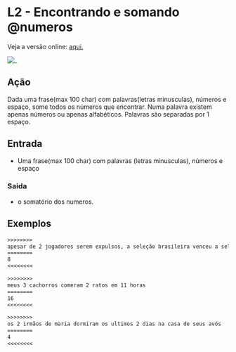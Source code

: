 # L2 - Encontrando e somando @numeros

Veja a versão online: [aqui.](https://github.com/qxcodefup/arcade/blob/master/base/numeros/Readme.md)

![_](https://raw.githubusercontent.com/qxcodefup/arcade/master/base/numeros/cover.jpg)

## Ação

Dada uma frase(max 100 char) com palavras(letras minusculas), números e espaço, some todos os números que encontrar. Numa palavra existem apenas números ou apenas alfabéticos. Palavras são separadas por 1 espaço.

## Entrada

* Uma frase(max 100 char) com palavras (letras minusculas), números e espaço

### Saida

* o somatório dos numeros.

## Exemplos

``` txt
>>>>>>>>
apesar de 2 jogadores serem expulsos, a seleção brasileira venceu a seleção italiana por 5 x 1
========
8
<<<<<<<<

>>>>>>>>
meus 3 cachorros comeram 2 ratos em 11 horas
========
16
<<<<<<<<

>>>>>>>>
os 2 irmãos de maria dormiram os ultimos 2 dias na casa de seus avós
========
4
<<<<<<<<
```

